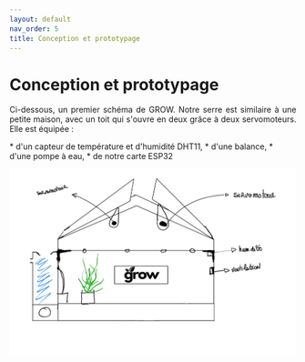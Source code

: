 ```yaml
---
layout: default
nav_order: 5
title: Conception et prototypage
---
```


# Conception et prototypage

<p style="text-align:justify;">
Ci-dessous, un premier schéma de GROW. Notre serre est similaire à une petite maison, avec un toit qui s'ouvre en deux grâce à deux servomoteurs. Elle est équipée :
</p>
* d'un capteur de température et d'humidité DHT11,
* d'une balance,
* d'une pompe à eau,
* de notre carte ESP32


![Schéma de la serre GROW](images/SCHEMASERRE.jpg)

